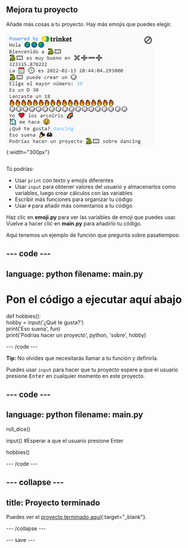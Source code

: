 ## Mejora tu proyecto

<div style="display: flex; flex-wrap: wrap">
<div style="flex-basis: 200px; flex-grow: 1; margin-right: 15px;">
Añade más cosas a tu proyecto. Hay más emojis que puedes elegir.
  </div>
<div>

![Un proyecto más largo en el área de salida con más texto, emojis y entradas.](images/upgrade_ideas.png){:width="300px"}

</div>
</div>

Tú podrías:
+ Usar `print` con texto y emojis diferentes
+ Usar `input` para obtener valores del usuario y almacenarlos como variables, luego crear cálculos con las variables
+ Escribir más funciones para organizar tu código
+ Usar `#` para añadir más comentarios a tu código

Haz clic en **emoji.py** para ver las variables de emoji que puedes usar. Vuelve a hacer clic en **main.py** para añadirlo tu código.

Aquí tenemos un ejemplo de función que pregunta sobre pasatiempos:

--- code ---
---
language: python
filename: main.py
---

# Pon el código a ejecutar aquí abajo
def hobbies():   
  hobby = input('¿Qué te gusta?')   
  print('Eso suena', fun)   
  print('Podrías hacer un proyecto', python, 'sobre', hobby)

--- /code ---

**Tip:** No olvides que necesitarás llamar a tu función y definirla.

Puedes usar `input` para hacer que tu proyecto espere a que el usuario presione <kbd>Enter</kbd> en cualquier momento en este proyecto.

--- code ---
---
language: python
filename: main.py
---

roll_dice()

input() #Esperar a que el usuario presione Enter

hobbies()

--- /code ---


--- collapse ---
---
title: Proyecto terminado
---

Puedes ver el [proyecto terminado aquí](https://trinket.io/embed/python/47b1053391){:target="_blank"}.

--- /collapse ---

--- save ---
